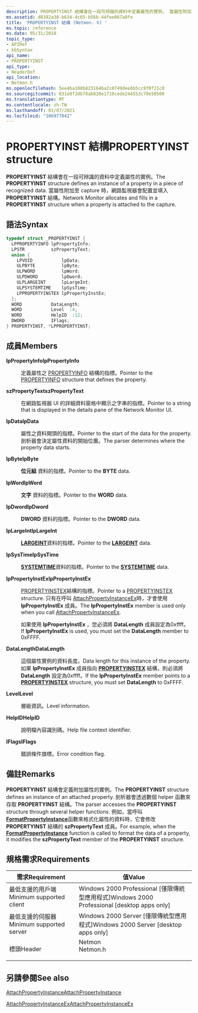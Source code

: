 ```yaml
---
description: PROPERTYINST 結構會在一段可辨識的資料中定義屬性的實例。 當屬性附加至 capture 時，網路監視器會配置並填入 PROPERTYINST 結構。
ms.assetid: d8382a38-b634-4c65-b56b-44fee067a0fe
title: 'PROPERTYINST 結構 (Netmon. h) '
ms.topic: reference
ms.date: 05/31/2018
topic_type:
- APIRef
- kbSyntax
api_name:
- PROPERTYINST
api_type:
- HeaderDef
api_location:
- Netmon.h
ms.openlocfilehash: 5ee4ba108b8231646a2c0749dee6b5cc9f0f21c0
ms.sourcegitcommit: 831e8f3db78ab820e1710cede244553c70e50500
ms.translationtype: MT
ms.contentlocale: zh-TW
ms.lasthandoff: 01/07/2021
ms.locfileid: "106977042"
---
```

# <a name="propertyinst-structure"></a><span data-ttu-id="c55b9-104">PROPERTYINST 結構</span><span class="sxs-lookup"><span data-stu-id="c55b9-104">PROPERTYINST structure</span></span>

<span data-ttu-id="c55b9-105">**PROPERTYINST** 結構會在一段可辨識的資料中定義屬性的實例。</span><span class="sxs-lookup"><span data-stu-id="c55b9-105">The **PROPERTYINST** structure defines an instance of a property in a piece of recognized data.</span></span> <span data-ttu-id="c55b9-106">當屬性附加至 capture 時，網路監視器會配置並填入 **PROPERTYINST** 結構。</span><span class="sxs-lookup"><span data-stu-id="c55b9-106">Network Monitor allocates and fills in a **PROPERTYINST** structure when a property is attached to the capture.</span></span>

## <a name="syntax"></a><span data-ttu-id="c55b9-107">語法</span><span class="sxs-lookup"><span data-stu-id="c55b9-107">Syntax</span></span>


```C++
typedef struct _PROPERTYINST {
  LPPROPERTYINFO lpPropertyInfo;
  LPSTR          szPropertyText;
  union {
    LPVOID           lpData;
    ULPBYTE          lpByte;
    ULPWORD          lpWord;
    ULPDWORD         lpDword;
    ULPLARGEINT      lpLargeInt;
    ULPSYSTEMTIME    lpSysTime;
    LPPROPERTYINSTEX lpPropertyInstEx;
  };
  WORD           DataLength;
  WORD           Level  :4;
  WORD           HelpID  :12;
  DWORD          IFlags;
} PROPERTYINST, *LPPROPERTYINST;
```



## <a name="members"></a><span data-ttu-id="c55b9-108">成員</span><span class="sxs-lookup"><span data-stu-id="c55b9-108">Members</span></span>

<dl> <dt>

<span data-ttu-id="c55b9-109">**lpPropertyInfo**</span><span class="sxs-lookup"><span data-stu-id="c55b9-109">**lpPropertyInfo**</span></span>
</dt> <dd>

<span data-ttu-id="c55b9-110">定義屬性之 [PROPERTYINFO](propertyinfo.md) 結構的指標。</span><span class="sxs-lookup"><span data-stu-id="c55b9-110">Pointer to the [PROPERTYINFO](propertyinfo.md) structure that defines the property.</span></span>

</dd> <dt>

<span data-ttu-id="c55b9-111">**szPropertyText**</span><span class="sxs-lookup"><span data-stu-id="c55b9-111">**szPropertyText**</span></span>
</dt> <dd>

<span data-ttu-id="c55b9-112">在網路監視器 UI 的詳細資料窗格中顯示之字串的指標。</span><span class="sxs-lookup"><span data-stu-id="c55b9-112">Pointer to a string that is displayed in the details pane of the Network Monitor UI.</span></span>

</dd> <dt>

<span data-ttu-id="c55b9-113">**lpData**</span><span class="sxs-lookup"><span data-stu-id="c55b9-113">**lpData**</span></span>
</dt> <dd>

<span data-ttu-id="c55b9-114">屬性之資料開頭的指標。</span><span class="sxs-lookup"><span data-stu-id="c55b9-114">Pointer to the start of the data for the property.</span></span> <span data-ttu-id="c55b9-115">剖析器會決定屬性資料的開始位置。</span><span class="sxs-lookup"><span data-stu-id="c55b9-115">The parser determines where the property data starts.</span></span>

</dd> <dt>

<span data-ttu-id="c55b9-116">**lpByte**</span><span class="sxs-lookup"><span data-stu-id="c55b9-116">**lpByte**</span></span>
</dt> <dd>

<span data-ttu-id="c55b9-117">**位元組** 資料的指標。</span><span class="sxs-lookup"><span data-stu-id="c55b9-117">Pointer to the **BYTE** data.</span></span>

</dd> <dt>

<span data-ttu-id="c55b9-118">**lpWord**</span><span class="sxs-lookup"><span data-stu-id="c55b9-118">**lpWord**</span></span>
</dt> <dd>

<span data-ttu-id="c55b9-119">**文字** 資料的指標。</span><span class="sxs-lookup"><span data-stu-id="c55b9-119">Pointer to the **WORD** data.</span></span>

</dd> <dt>

<span data-ttu-id="c55b9-120">**lpDword**</span><span class="sxs-lookup"><span data-stu-id="c55b9-120">**lpDword**</span></span>
</dt> <dd>

<span data-ttu-id="c55b9-121">**DWORD** 資料的指標。</span><span class="sxs-lookup"><span data-stu-id="c55b9-121">Pointer to the **DWORD** data.</span></span>

</dd> <dt>

<span data-ttu-id="c55b9-122">**lpLargeInt**</span><span class="sxs-lookup"><span data-stu-id="c55b9-122">**lpLargeInt**</span></span>
</dt> <dd>

<span data-ttu-id="c55b9-123">[**LARGEINT**](largeint.md)資料的指標。</span><span class="sxs-lookup"><span data-stu-id="c55b9-123">Pointer to the [**LARGEINT**](largeint.md) data.</span></span>

</dd> <dt>

<span data-ttu-id="c55b9-124">**lpSysTime**</span><span class="sxs-lookup"><span data-stu-id="c55b9-124">**lpSysTime**</span></span>
</dt> <dd>

<span data-ttu-id="c55b9-125">[**SYSTEMTIME**](/windows/desktop/api/minwinbase/ns-minwinbase-systemtime)資料的指標。</span><span class="sxs-lookup"><span data-stu-id="c55b9-125">Pointer to the [**SYSTEMTIME**](/windows/desktop/api/minwinbase/ns-minwinbase-systemtime) data.</span></span>

</dd> <dt>

<span data-ttu-id="c55b9-126">**lpPropertyInstEx**</span><span class="sxs-lookup"><span data-stu-id="c55b9-126">**lpPropertyInstEx**</span></span>
</dt> <dd>

<span data-ttu-id="c55b9-127">[PROPERTYINSTEX](propertyinstex.md)結構的指標。</span><span class="sxs-lookup"><span data-stu-id="c55b9-127">Pointer to a [PROPERTYINSTEX](propertyinstex.md) structure.</span></span> <span data-ttu-id="c55b9-128">只有在呼叫 [AttachPropertyInstanceEx](attachpropertyinstanceex.md)時，才會使用 **lpPropertyInstEx** 成員。</span><span class="sxs-lookup"><span data-stu-id="c55b9-128">The **lpPropertyInstEx** member is used only when you call [AttachPropertyInstanceEx](attachpropertyinstanceex.md).</span></span>

<span data-ttu-id="c55b9-129">如果使用 **lpPropertyInstEx** ，您必須將 **DataLength** 成員設定為0xffff。</span><span class="sxs-lookup"><span data-stu-id="c55b9-129">If **lpPropertyInstEx** is used, you must set the **DataLength** member to 0xFFFF.</span></span>

</dd> <dt>

<span data-ttu-id="c55b9-130">**DataLength**</span><span class="sxs-lookup"><span data-stu-id="c55b9-130">**DataLength**</span></span>
</dt> <dd>

<span data-ttu-id="c55b9-131">這個屬性實例的資料長度。</span><span class="sxs-lookup"><span data-stu-id="c55b9-131">Data length for this instance of the property.</span></span> <span data-ttu-id="c55b9-132">如果 **lpPropertyInstEx** 成員指向 [**PROPERTYINSTEX**](propertyinstex.md) 結構，則必須將 **DataLength** 設定為0xffff。</span><span class="sxs-lookup"><span data-stu-id="c55b9-132">If the **lpPropertyInstEx** member points to a [**PROPERTYINSTEX**](propertyinstex.md) structure, you must set **DataLength** to 0xFFFF.</span></span>

</dd> <dt>

<span data-ttu-id="c55b9-133">**Level**</span><span class="sxs-lookup"><span data-stu-id="c55b9-133">**Level**</span></span>
</dt> <dd>

<span data-ttu-id="c55b9-134">層級資訊。</span><span class="sxs-lookup"><span data-stu-id="c55b9-134">Level information.</span></span>

</dd> <dt>

<span data-ttu-id="c55b9-135">**HelpID**</span><span class="sxs-lookup"><span data-stu-id="c55b9-135">**HelpID**</span></span>
</dt> <dd>

<span data-ttu-id="c55b9-136">說明檔內容識別碼。</span><span class="sxs-lookup"><span data-stu-id="c55b9-136">Help file context identifier.</span></span>

</dd> <dt>

<span data-ttu-id="c55b9-137">**IFlags**</span><span class="sxs-lookup"><span data-stu-id="c55b9-137">**IFlags**</span></span>
</dt> <dd>

<span data-ttu-id="c55b9-138">錯誤條件旗標。</span><span class="sxs-lookup"><span data-stu-id="c55b9-138">Error condition flag.</span></span>

</dd> </dl>

## <a name="remarks"></a><span data-ttu-id="c55b9-139">備註</span><span class="sxs-lookup"><span data-stu-id="c55b9-139">Remarks</span></span>

<span data-ttu-id="c55b9-140">**PROPERTYINST** 結構會定義附加屬性的實例。</span><span class="sxs-lookup"><span data-stu-id="c55b9-140">The **PROPERTYINST** structure defines an instance of an attached property.</span></span> <span data-ttu-id="c55b9-141">剖析器會透過數個 helper 函數來存取 **PROPERTYINST** 結構。</span><span class="sxs-lookup"><span data-stu-id="c55b9-141">The parser accesses the **PROPERTYINST** structure through several helper functions.</span></span> <span data-ttu-id="c55b9-142">例如，當呼叫 [**FormatPropertyInstance**](formatpropertyinstance.md)函數來格式化屬性的資料時，它會修改 **PROPERTYINST** 結構的 **szPropertyText** 成員。</span><span class="sxs-lookup"><span data-stu-id="c55b9-142">For example, when the [**FormatPropertyInstance**](formatpropertyinstance.md) function is called to format the data of a property, it modifies the **szPropertyText** member of the **PROPERTYINST** structure.</span></span>

## <a name="requirements"></a><span data-ttu-id="c55b9-143">規格需求</span><span class="sxs-lookup"><span data-stu-id="c55b9-143">Requirements</span></span>



| <span data-ttu-id="c55b9-144">需求</span><span class="sxs-lookup"><span data-stu-id="c55b9-144">Requirement</span></span> | <span data-ttu-id="c55b9-145">值</span><span class="sxs-lookup"><span data-stu-id="c55b9-145">Value</span></span> |
|-------------------------------------|-------------------------------------------------------------------------------------|
| <span data-ttu-id="c55b9-146">最低支援的用戶端</span><span class="sxs-lookup"><span data-stu-id="c55b9-146">Minimum supported client</span></span><br/> | <span data-ttu-id="c55b9-147">Windows 2000 Professional \[僅限傳統型應用程式\]</span><span class="sxs-lookup"><span data-stu-id="c55b9-147">Windows 2000 Professional \[desktop apps only\]</span></span><br/>                          |
| <span data-ttu-id="c55b9-148">最低支援的伺服器</span><span class="sxs-lookup"><span data-stu-id="c55b9-148">Minimum supported server</span></span><br/> | <span data-ttu-id="c55b9-149">Windows 2000 Server \[僅限傳統型應用程式\]</span><span class="sxs-lookup"><span data-stu-id="c55b9-149">Windows 2000 Server \[desktop apps only\]</span></span><br/>                                |
| <span data-ttu-id="c55b9-150">標頭</span><span class="sxs-lookup"><span data-stu-id="c55b9-150">Header</span></span><br/>                   | <dl> <span data-ttu-id="c55b9-151"><dt>Netmon</dt></span><span class="sxs-lookup"><span data-stu-id="c55b9-151"><dt>Netmon.h</dt></span></span> </dl> |



## <a name="see-also"></a><span data-ttu-id="c55b9-152">另請參閱</span><span class="sxs-lookup"><span data-stu-id="c55b9-152">See also</span></span>

<dl> <dt>

[<span data-ttu-id="c55b9-153">AttachPropertyInstance</span><span class="sxs-lookup"><span data-stu-id="c55b9-153">AttachPropertyInstance</span></span>](attachpropertyinstance.md)
</dt> <dt>

[<span data-ttu-id="c55b9-154">AttachPropertyInstanceEx</span><span class="sxs-lookup"><span data-stu-id="c55b9-154">AttachPropertyInstanceEx</span></span>](attachpropertyinstanceex.md)
</dt> </dl>

 

